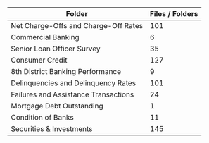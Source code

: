 | Folder                               |   Files / Folders |
|--------------------------------------|-------------------|
| Net Charge-Offs and Charge-Off Rates |               101 |
| Commercial Banking                   |                 6 |
| Senior Loan Officer Survey           |                35 |
| Consumer Credit                      |               127 |
| 8th District Banking Performance     |                 9 |
| Delinquencies and Delinquency Rates  |               101 |
| Failures and Assistance Transactions |                24 |
| Mortgage Debt Outstanding            |                 1 |
| Condition of Banks                   |                11 |
| Securities & Investments             |               145 |